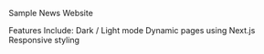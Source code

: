 Sample News Website 

Features Include:
Dark / Light mode
Dynamic pages using Next.js
Responsive styling

